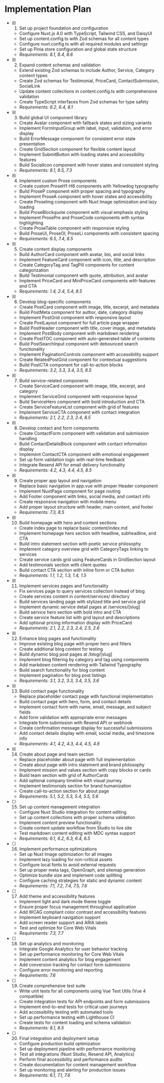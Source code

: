 # Implementation Plan

- [x] 1. Set up project foundation and configuration
  - Configure Nuxt.js 4.0 with TypeScript, Tailwind CSS, and DaisyUI
  - Set up content.config.ts with Zod schemas for all content types
  - Configure nuxt.config.ts with all required modules and settings
  - Set up Pinia store configuration and global state structure
  - _Requirements: 8.1, 8.4, 8.6_

- [x] 2. Expand content schemas and validation
  - Extend existing Zod schemas to include Author, Service, Category content types
  - Create Zod schemas for Testimonial, PriceCard, ContactSubmission, SocialLink
  - Update content collections in content.config.ts with comprehensive validation
  - Create TypeScript interfaces from Zod schemas for type safety
  - _Requirements: 6.2, 6.4, 8.1_

- [x] 3. Build global UI component library
  - Create Avatar component with fallback states and sizing variants
  - Implement FormInputGroup with label, input, validation, and error display
  - Build ErrorMessage component for consistent error state presentation
  - Create GridSection component for flexible content layout
  - Implement SubmitButton with loading states and accessibility features
  - Build SocialIcon component with hover states and consistent styling
  - _Requirements: 8.1, 8.5, 7.3_

- [x] 4. Implement custom Prose components
  - Create custom ProseH1-H6 components with Yellowdog typography
  - Build ProseP component with proper spacing and typography
  - Implement ProseA component with hover states and accessibility
  - Create ProseImg component with Nuxt Image optimization and lazy loading
  - Build ProseBlockquote component with visual emphasis styling
  - Implement ProsePre and ProseCode components with syntax highlighting
  - Create ProseTable component with responsive styling
  - Build ProseUl, ProseOl, ProseLi components with consistent spacing
  - _Requirements: 6.5, 7.4, 8.5_

- [x] 5. Create content display components
  - Build AuthorCard component with avatar, bio, and social links
  - Implement FeatureCard component with icon, title, and description
  - Create CategoryTag and TagPill components for content categorization
  - Build Testimonial component with quote, attribution, and avatar
  - Implement PriceCard and MiniPriceCard components with features and CTA
  - _Requirements: 1.4, 2.4, 5.4, 8.5_

- [x] 6. Develop blog-specific components
  - Create PostCard component with image, title, excerpt, and metadata
  - Build PostMeta component for author, date, category display
  - Implement PostGrid component with responsive layout
  - Create PostLayout component for full article page wrapper
  - Build PostHeader component with title, cover image, and metadata
  - Implement PostBody component with markdown rendering
  - Create PostTOC component with auto-generated table of contents
  - Build PostSearchInput component with debounced search functionality
  - Implement PaginationControls component with accessibility support
  - Create RelatedPostGrid component for contextual suggestions
  - Build PostCTA component for call-to-action blocks
  - _Requirements: 3.2, 3.3, 3.4, 3.5, 8.5_

- [x] 7. Build service-related components
  - Create ServiceCard component with image, title, excerpt, and category
  - Implement ServiceGrid component with responsive layout
  - Build ServiceHero component with bold introduction and CTA
  - Create ServiceFeatureList component with grid of features
  - Implement ServiceCTA component with contact integration
  - _Requirements: 2.1, 2.2, 2.3, 2.4, 8.5_

- [x] 8. Develop contact and form components
  - Create ContactForm component with validation and submission handling
  - Build ContactDetailsBlock component with contact information display
  - Implement ContactCTA component with emotional engagement
  - Set up form validation logic with real-time feedback
  - Integrate Resend API for email delivery functionality
  - _Requirements: 4.2, 4.3, 4.4, 4.5, 8.5_

- [x] 9. Create proper app layout and navigation
  - Replace basic navigation in app.vue with proper Header component
  - Implement NuxtPage component for page routing
  - Add Footer component with links, social media, and contact info
  - Create responsive navigation with mobile menu
  - Add proper layout structure with header, main content, and footer
  - _Requirements: 7.3, 8.5_

- [x] 10. Build homepage with hero and content sections
  - Create index page to replace basic content/index.md
  - Implement homepage hero section with headline, subheadline, and CTA
  - Build intro statement section with poetic service philosophy
  - Implement category overview grid with CategoryTags linking to services
  - Create service cards grid using FeatureCards in GridSection layout
  - Add testimonials section with client quotes
  - Build contact CTA section with inline form or CTA button
  - _Requirements: 1.1, 1.2, 1.3, 1.4, 1.5_

- [x] 11. Implement services pages and functionality
  - Fix services page to query services collection instead of blog
  - Create services content in content/services/ directory
  - Build services landing page with stylized title and service grid
  - Implement dynamic service detail pages at /services/[slug]
  - Build service hero section with bold intro and CTA
  - Create service feature list with grid layout and descriptions
  - Add optional pricing information display with PriceCard
  - _Requirements: 2.1, 2.2, 2.3, 2.4, 2.5, 2.6_

- [x] 12. Enhance blog pages and functionality
  - Improve existing blog page with proper hero and filters
  - Create additional blog content for testing
  - Build dynamic blog post pages at /blog/[slug]
  - Implement blog filtering by category and tag using components
  - Add markdown content rendering with Tailwind Typography
  - Build search functionality for blog content
  - Implement pagination for blog post listings
  - _Requirements: 3.1, 3.2, 3.3, 3.4, 3.5, 3.6_

- [x] 13. Build contact page functionality
  - Replace placeholder contact page with functional implementation
  - Build contact page with hero, form, and contact details
  - Implement contact form with name, email, message, and subject fields
  - Add form validation with appropriate error messages
  - Integrate form submission with Resend API or webhook
  - Create confirmation message display for successful submissions
  - Add contact details display with email, social media, and timezone info
  - _Requirements: 4.1, 4.2, 4.3, 4.4, 4.5, 4.6_

- [x] 14. Create about page and team section
  - Replace placeholder about page with full implementation
  - Create about page with intro statement and brand philosophy
  - Implement mission and values section with copy blocks or cards
  - Build team section with grid of AuthorCards
  - Add optional company timeline with visual journey
  - Implement testimonials section for brand humanization
  - Create call-to-action section for about page
  - _Requirements: 5.1, 5.2, 5.3, 5.4, 5.5, 5.6_

- [ ] 15. Set up content management integration
  - Configure Nuxt Studio integration for content editing
  - Set up content collections with proper schema validation
  - Implement content preview functionality
  - Create content update workflow from Studio to live site
  - Test markdown content editing with MDC syntax support
  - _Requirements: 6.1, 6.2, 6.3, 6.4, 6.5_

- [ ] 16. Implement performance optimizations
  - Set up Nuxt Image optimization for all images
  - Implement lazy loading for non-critical assets
  - Configure local fonts to avoid external requests
  - Set up proper meta tags, OpenGraph, and sitemap generation
  - Optimize bundle size and implement code splitting
  - Configure caching strategies for static and dynamic content
  - _Requirements: 7.1, 7.2, 7.4, 7.5, 7.6_

- [ ] 17. Add theme and accessibility features
  - Implement light and dark mode theme toggle
  - Ensure proper focus management throughout application
  - Add WCAG compliant color contrast and accessibility features
  - Implement keyboard navigation support
  - Add screen reader support and ARIA labels
  - Test and optimize for Core Web Vitals
  - _Requirements: 7.3, 7.7_

- [ ] 18. Set up analytics and monitoring
  - Integrate Google Analytics for user behavior tracking
  - Set up performance monitoring for Core Web Vitals
  - Implement content analytics for blog engagement
  - Add conversion tracking for contact form submissions
  - Configure error monitoring and reporting
  - _Requirements: 7.6_

- [ ] 19. Create comprehensive test suite
  - Write unit tests for all components using Vue Test Utils (Vue 4 compatible)
  - Create integration tests for API endpoints and form submissions
  - Implement end-to-end tests for critical user journeys
  - Add accessibility testing with automated tools
  - Set up performance testing with Lighthouse CI
  - Create tests for content loading and schema validation
  - _Requirements: 8.1, 8.5_

- [ ] 20. Final integration and deployment setup
  - Configure production build optimization
  - Set up deployment pipeline with performance monitoring
  - Test all integrations (Nuxt Studio, Resend API, Analytics)
  - Perform final accessibility and performance audits
  - Create documentation for content management workflow
  - Set up monitoring and alerting for production issues
  - _Requirements: 6.1, 7.1, 7.6_
